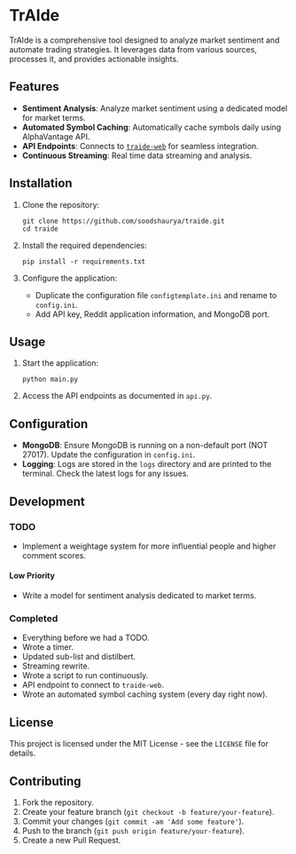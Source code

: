 # TrAIde

TrAIde is a comprehensive tool designed to analyze market sentiment and automate trading strategies. It leverages data from various sources, processes it, and provides actionable insights.

## Features

- **Sentiment Analysis**: Analyze market sentiment using a dedicated model for market terms.
- **Automated Symbol Caching**: Automatically cache symbols daily using AlphaVantage API.
- **API Endpoints**: Connects to [`traide-web`](https://github.com/SoodShaurya/traide-web) for seamless integration.
- **Continuous Streaming**: Real time data streaming and analysis.

## Installation

1. Clone the repository:
    ```
    git clone https://github.com/soodshaurya/traide.git
    cd traide
    ```

2. Install the required dependencies:
    ```
    pip install -r requirements.txt
    ```

3. Configure the application:
    - Duplicate the configuration file `configtemplate.ini` and rename to `config.ini`.
    - Add API key, Reddit application information, and MongoDB port.

## Usage

1. Start the application:
    ```
    python main.py
    ```

2. Access the API endpoints as documented in `api.py`.

## Configuration

- **MongoDB**: Ensure MongoDB is running on a non-default port (NOT 27017). Update the configuration in `config.ini`.
- **Logging**: Logs are stored in the `logs` directory and are printed to the terminal. Check the latest logs for any issues.

## Development

### TODO

- Implement a weightage system for more influential people and higher comment scores.

#### Low Priority

- Write a model for sentiment analysis dedicated to market terms.

### Completed

- Everything before we had a TODO.
- Wrote a timer.
- Updated sub-list and distilbert.
- Streaming rewrite.
- Wrote a script to run continuously.
- API endpoint to connect to `traide-web`.
- Wrote an automated symbol caching system (every day right now).

## License

This project is licensed under the MIT License - see the `LICENSE` file for details.

## Contributing

1. Fork the repository.
2. Create your feature branch (`git checkout -b feature/your-feature`).
3. Commit your changes (`git commit -am 'Add some feature'`).
4. Push to the branch (`git push origin feature/your-feature`).
5. Create a new Pull Request.